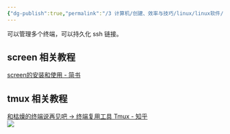 ```yaml
---
{"dg-publish":true,"permalink":"/3 计算机/创建、效率与技巧/linux/linux软件/具体软件/screen和tumx/","title":"screen和tumx"}
---
```



可以管理多个终端，可以持久化 ssh 链接。
## screen 相关教程
[screen的安装和使用 - 简书](https://www.jianshu.com/p/420569381e74)

## tmux 相关教程
[和枯燥的终端说再见吧 → 终端复用工具 Tmux - 知乎](https://zhuanlan.zhihu.com/p/58668651)  
![](/img/user/resources/attachments/20230725tumx.png)